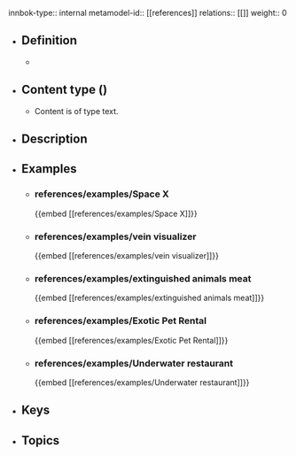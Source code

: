 innbok-type:: internal
metamodel-id:: [[references]]
relations:: [[]]
weight:: 0

- ## Definition
  - 
- ## Content type ()
  - Content is of type text.
  
- ## Description
- ## Examples
  - ### references/examples/Space X
    {{embed [[references/examples/Space X]]}}
  - ### references/examples/vein visualizer
    {{embed [[references/examples/vein visualizer]]}}
  - ### references/examples/extinguished animals meat
    {{embed [[references/examples/extinguished animals meat]]}}
  - ### references/examples/Exotic Pet Rental
    {{embed [[references/examples/Exotic Pet Rental]]}}
  - ### references/examples/Underwater restaurant
    {{embed [[references/examples/Underwater restaurant]]}}
  
- ## Keys
  
- ## Topics
  

